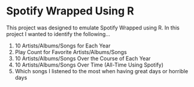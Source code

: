 # Spotify Wrapped Using R
This project was designed to emulate Spotify Wrapped using R. In this project I wanted to identify the following…
1. 10 Artists/Albums/Songs for Each Year
2. Play Count for Favorite Artists/Albums/Songs
3. 10 Artists/Albums/Songs Over the Course of Each Year
4. 10 Artists/Albums/Songs Over Time (All-Time Using Spotify)
5. Which songs I listened to the most when having great days or horrible days

